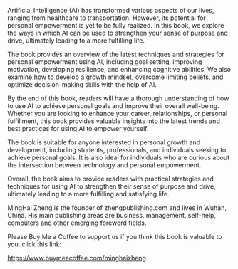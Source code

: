 
Artificial Intelligence (AI) has transformed various aspects of our lives, ranging from healthcare to transportation. However, its potential for personal empowerment is yet to be fully realized. In this book, we explore the ways in which AI can be used to strengthen your sense of purpose and drive, ultimately leading to a more fulfilling life.

The book provides an overview of the latest techniques and strategies for personal empowerment using AI, including goal setting, improving motivation, developing resilience, and enhancing cognitive abilities. We also examine how to develop a growth mindset, overcome limiting beliefs, and optimize decision-making skills with the help of AI.

By the end of this book, readers will have a thorough understanding of how to use AI to achieve personal goals and improve their overall well-being. Whether you are looking to enhance your career, relationships, or personal fulfillment, this book provides valuable insights into the latest trends and best practices for using AI to empower yourself.

The book is suitable for anyone interested in personal growth and development, including students, professionals, and individuals seeking to achieve personal goals. It is also ideal for individuals who are curious about the intersection between technology and personal empowerment.

Overall, the book aims to provide readers with practical strategies and techniques for using AI to strengthen their sense of purpose and drive, ultimately leading to a more fulfilling and satisfying life.

MingHai Zheng is the founder of zhengpublishing.com and lives in Wuhan, China. His main publishing areas are business, management, self-help, computers and other emerging foreword fields.

Please Buy Me a Coffee to support us if you think this book is valuable to you. click this link:

https://www.buymeacoffee.com/minghaizheng
